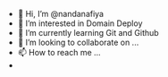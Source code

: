 - 👋 Hi, I’m @nandanafiya
- 👀 I’m interested in Domain Deploy
- 🌱 I’m currently learning Git and Github
- 💞️ I’m looking to collaborate on ...
- 📫 How to reach me ...
-

<!---
nandanafiya/nandanafiya is a ✨ special ✨ repository because its `README.md` (this file) appears on your GitHub profile.
You can click the Preview link to take a look at your changes.
--->
